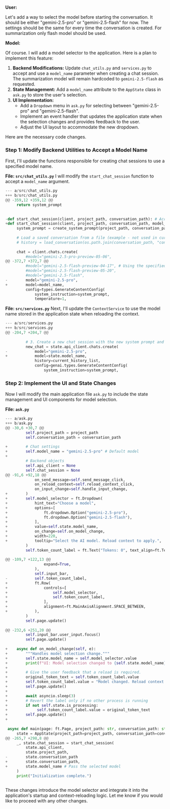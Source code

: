 **User:**

Let's add a way to select the model before starting the conversation. It should be either "gemini-2.5-pro" or "gemini-2.5-flash" for now. The settings should be the same for every time the conversation is created. For summarization only flash model should be used.



**Model:**

Of course. I will add a model selector to the application. Here is a plan to implement this feature:

1.  **Backend Modifications:** Update `chat_utils.py` and `services.py` to accept and use a `model_name` parameter when creating a chat session. The summarization model will remain hardcoded to `gemini-2.5-flash` as requested.
2.  **State Management:** Add a `model_name` attribute to the `AppState` class in `ask.py` to store the user's selection.
3.  **UI Implementation:**
    *   Add a `Dropdown` menu in `ask.py` for selecting between "gemini-2.5-pro" and "gemini-2.5-flash".
    *   Implement an event handler that updates the application state when the selection changes and provides feedback to the user.
    *   Adjust the UI layout to accommodate the new dropdown.

Here are the necessary code changes.

### Step 1: Modify Backend Utilities to Accept a Model Name

First, I'll update the functions responsible for creating chat sessions to use a specified model name.

**File: `src/chat_utils.py`**
I will modify the `start_chat_session` function to accept a `model_name` argument.

```python
--- a/src/chat_utils.py
+++ b/src/chat_utils.py
@@ -359,12 +359,12 @@
     return system_prompt
 
 
-def start_chat_session(client, project_path, conversation_path): # Accept client
+def start_chat_session(client, project_path, conversation_path, model_name: str): # Accept client and model_name
     system_prompt = create_system_prompt(project_path, conversation_path) # Pass project_path and conversation_path
 
     # Load a saved conversation from a file (example - not used in current implementation):
     # history = load_conversation(os.path.join(conversation_path, "conversation_2.md")) # Example of loading specific conversation
 
     chat = client.chats.create(
         #model="gemini-2.5-pro-preview-05-06",
@@ -372,7 +372,7 @@
         #model="gemini-2.5-flash-preview-04-17", # Using the specified flash model
         #model="gemini-2.5-flash-preview-05-20",
         #model="gemini-2.5-flash",
-        model="gemini-2.5-pro",
+        model=model_name,
         config=types.GenerateContentConfig(
             system_instruction=system_prompt,
             temperature=1,

```

**File: `src/services.py`**
Next, I'll update the `ContextService` to use the model name stored in the application state when reloading the context.

```python
--- a/src/services.py
+++ b/src/services.py
@@ -204,7 +204,7 @@
 
         # 3. Create a new chat session with the new system prompt and existing history
         new_chat = state.api_client.chats.create(
-            model="gemini-2.5-pro",
+            model=state.model_name,
             history=current_history_list,
             config=genai.types.GenerateContentConfig(
                 system_instruction=system_prompt,

```

### Step 2: Implement the UI and State Changes

Now I will modify the main application file `ask.py` to include the state management and UI components for model selection.

**File: `ask.py`**

```python
--- a/ask.py
+++ b/ask.py
@@ -30,6 +30,7 @@
         self.project_path = project_path
         self.conversation_path = conversation_path
 
+        # Chat settings
+        self.model_name = "gemini-2.5-pro" # Default model
+
         # Backend objects
         self.api_client = None
         self.chat_session = None
@@ -91,6 +92,18 @@
             on_send_message=self.send_message_click,
             on_reload_context=self.reload_context_click,
             on_input_change=self.handle_input_change, 
+        )
+        self.model_selector = ft.Dropdown(
+            hint_text="Choose a model",
+            options=[
+                ft.dropdown.Option("gemini-2.5-pro"),
+                ft.dropdown.Option("gemini-2.5-flash"),
+            ],
+            value=self.state.model_name,
+            on_change=self.on_model_change,
+            width=220,
+            tooltip="Select the AI model. Reload context to apply.",
         )
         self.token_count_label = ft.Text("Tokens: 0", text_align=ft.TextAlign.RIGHT, color=ft.Colors.ON_SURFACE_VARIANT)
 
@@ -109,7 +122,13 @@
                 expand=True,
             ),
             self.input_bar,
-            self.token_count_label,
+            ft.Row(
+                controls=[
+                    self.model_selector,
+                    self.token_count_label,
+                ],
+                alignment=ft.MainAxisAlignment.SPACE_BETWEEN,
+            ),
         )
         self.page.update()
 
@@ -232,6 +251,20 @@
         self.input_bar.user_input.focus()
         self.page.update()
 
+    async def on_model_change(self, e):
+        """Handles model selection change."""
+        self.state.model_name = self.model_selector.value
+        print(f"UI: Model selection changed to {self.state.model_name}")
+
+        # Give the user feedback that a reload is required.
+        original_token_text = self.token_count_label.value
+        self.token_count_label.value = "Model changed. Reload context to apply."
+        self.page.update()
+
+        await asyncio.sleep(3)
+        # Revert the label only if no other process is running
+        if not self.state.is_processing:
+             self.token_count_label.value = original_token_text
+        self.page.update()
+
 
 async def main(page: ft.Page, project_path: str, conversation_path: str or None):
     state = AppState(project_path=project_path, conversation_path=conversation_path)
@@ -265,7 +298,8 @@
     _, state.chat_session = start_chat_session(
         state.api_client,
         state.project_path,
-        state.conversation_path
+        state.conversation_path,
+        state.model_name # Pass the selected model
     )
     print("Initialization complete.")
 

```

These changes introduce the model selector and integrate it into the application's startup and context-reloading logic. Let me know if you would like to proceed with any other changes.



